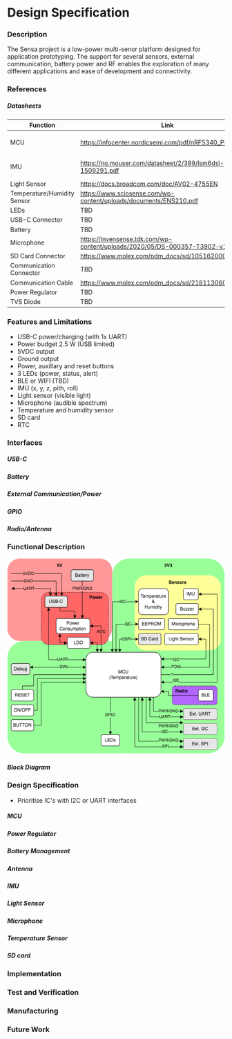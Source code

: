# Design Specification

### Description

The Sensa project is a low-power multi-senor platform designed for application prototyping. The support for several sensors, external communication, battery power and RF enables the exploration of many different applications and ease of development and connectivity. 

### References 

##### Datasheets
| Function | Link | Comment |
| - | - | - |
| MCU | https://infocenter.nordicsemi.com/pdf/nRF5340_PS_v1.3.pdf | (w/ temperature sensor) |
| IMU | https://no.mouser.com/datasheet/2/389/lsm6dsl-1509291.pdf | (w/ temperature sensor) |
| Light Sensor | https://docs.broadcom.com/doc/AV02-4755EN |  |
| Temperature/Humidity Sensor | https://www.sciosense.com/wp-content/uploads/documents/ENS210.pdf |  |
| LEDs | TBD |  |
| USB-C Connector | TBD |  |
| Battery | TBD |  |
| Microphone | https://invensense.tdk.com/wp-content/uploads/2020/05/DS-000357-T3902-v1.0.pdf |  |
| SD Card Connector | https://www.molex.com/pdm_docs/sd/1051620001_sd.pdf |  |
| Communication Connector | TBD |  |
| Communication Cable | https://www.molex.com/pdm_docs/sd/2181130600_sd.pdf |  |
| Power Regulator | TBD |  |
| TVS Diode | TBD |  |

### Features and Limitations
* USB-C power/charging (with 1x UART)
* Power budget 2.5 W (USB limited)
* 5VDC output
* Ground output
* Power, auxillary and reset buttons
* 3 LEDs (power, status, alert)
* BLE or WIFI (TBD)
* IMU (x, y, z, pith, roll)
* Light sensor (visible light)
* Microphone (audible spectrum)
* Temperature and humidity sensor
* SD card
* RTC

### Interfaces

##### USB-C

##### Battery 

##### External Communication/Power

##### GPIO

##### Radio/Antenna

### Functional Description

![Alt text](img/functional.drawio.png)

##### Block Diagram

### Design Specification
* Prioritise IC's with I2C or UART interfaces

##### MCU

##### Power Regulator

##### Battery Management

##### Antenna

##### IMU

##### Light Sensor

##### Microphone

##### Temperature Sensor

##### SD card

### Implementation

### Test and Verification

### Manufacturing

### Future Work
